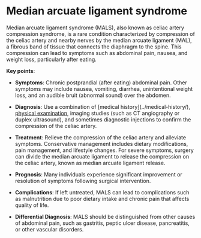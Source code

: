 # Median arcuate ligament syndrome

Median arcuate ligament syndrome (MALS), also known as celiac artery compression syndrome, is a rare condition characterized by compression of the celiac artery and nearby nerves by the median arcuate ligament (MAL), a fibrous band of tissue that connects the diaphragm to the spine. This compression can lead to symptoms such as abdominal pain, nausea, and weight loss, particularly after eating.

**Key points**:

* **Symptoms**: Chronic postprandial (after eating) abdominal pain. Other symptoms may include nausea, vomiting, diarrhea, unintentional weight loss, and an audible bruit (abnormal sound) over the abdomen.

* **Diagnosis**: Use a combination of [medical history](../medical-history/\), [physical examination](../physical-examination/), imaging studies (such as CT angiography or duplex ultrasound), and sometimes diagnostic injections to confirm the compression of the celiac artery.

* **Treatment**: Relieve the compression of the celiac artery and alleviate symptoms. Conservative management includes dietary modifications, pain management, and lifestyle changes. For severe symptoms, surgery can divide the median arcuate ligament to release the compression on the celiac artery, known as median arcuate ligament release.

* **Prognosis**: Many individuals experience significant improvement or resolution of symptoms following surgical intervention.

* **Complications**: If left untreated, MALS can lead to complications such as malnutrition due to poor dietary intake and chronic pain that affects quality of life.

* **Differential Diagnosis**: MALS should be distinguished from other causes of abdominal pain, such as gastritis, peptic ulcer disease, pancreatitis, or other vascular disorders.
